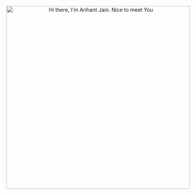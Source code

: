 <p align="center">
  <img src="resources/About.gif" alt="Hi there, I'm Arihant Jain. Nice to meet You" width="500"/>
</p>

